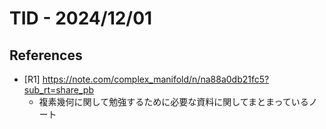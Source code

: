 # TID - 2024/12/01
<!--
## Learnings
- 
- 
-->


## References
- [R1] https://note.com/complex_manifold/n/na88a0db21fc5?sub_rt=share_pb
  - 複素幾何に関して勉強するために必要な資料に関してまとまっているノート
